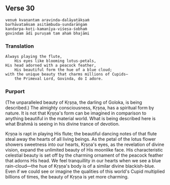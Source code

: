 ## Verse 30

    veṇuṁ kvaṇantam aravinda-dalāyatākṣaṁ
    barhāvataṁsam asitāmbuda-sundarāṅgam
    kandarpa-koṭi-kamanīya-viśeṣa-śobhaṁ
    govindam ādi puruṣaṁ tam ahaṁ bhajāmi

### Translation

    Always playing the flute,
        His eyes like blooming lotus-petals,
    His head adorned with a peacock feather,
        His beautiful form the hue of a blue cloud;
    with the unique beauty that charms millions of Cupids—
        the Primeval Lord, Govinda, do I adore. 

### Purport

(The unparalleled beauty of Kṛṣṇa, the darling of Goloka, is being described.) The almighty consciousness, Kṛṣṇa, has a spiritual form by nature. It is not that Kṛṣṇa's form can be imagined in comparison to anything beautiful in the material world. What is being described here is what Brahmā is seeing in his divine trance of devotion.

Kṛṣṇa is rapt in playing His flute; the beautiful dancing notes of that flute steal away the hearts of all living beings. As the petal of the lotus flower showers sweetness into our hearts, Kṛṣṇa's eyes, as the revelation of divine vision, expand the unlimited beauty of His moonlike face. His characteristic celestial beauty is set off by the charming ornament of the peacock feather that adorns His head. We feel tranquillity in our hearts when we see a blue rain-cloud—the hue of Kṛṣṇa's body is of a similar divine blackish-blue. Even if we could see or imagine the qualities of this world's Cupid multiplied billions of times, the beauty of Kṛṣṇa is yet more charming.
